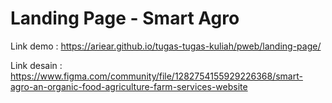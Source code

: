 # Landing Page - Smart Agro
Link demo : https://ariear.github.io/tugas-tugas-kuliah/pweb/landing-page/

Link desain : https://www.figma.com/community/file/1282754155929226368/smart-agro-an-organic-food-agriculture-farm-services-website
